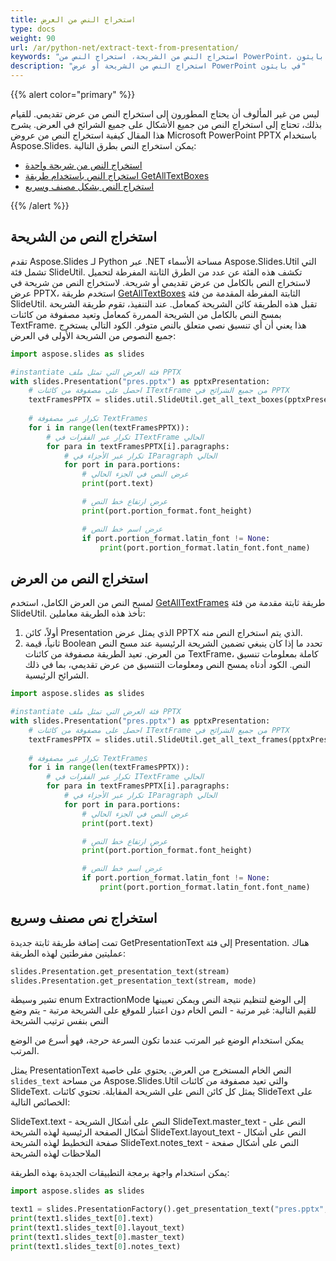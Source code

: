```yaml
---
title: استخراج النص من العرض
type: docs
weight: 90
url: /ar/python-net/extract-text-from-presentation/
keywords: "استخراج النص من الشريحة، استخراج النص من PowerPoint، بايثون، Aspose.Slides لـ Python عبر .NET"
description: "استخراج النص من الشريحة أو عرض PowerPoint في بايثون"
---
```


{{% alert color="primary" %}} 

ليس من غير المألوف أن يحتاج المطورون إلى استخراج النص من عرض تقديمي. للقيام بذلك، تحتاج إلى استخراج النص من جميع الأشكال على جميع الشرائح في العرض. يشرح هذا المقال كيفية استخراج النص من عروض Microsoft PowerPoint PPTX باستخدام Aspose.Slides. يمكن استخراج النص بطرق التالية:

- [استخراج النص من شريحة واحدة](/slides/ar/python-net/extracting-text-from-the-presentation/)
- [استخراج النص باستخدام طريقة GetAllTextBoxes](/slides/ar/python-net/extracting-text-from-the-presentation/)
- [استخراج النص بشكل مصنف وسريع](/slides/ar/python-net/extracting-text-from-the-presentation/)

{{% /alert %}} 
## **استخراج النص من الشريحة**
تقدم Aspose.Slides لـ Python عبر .NET مساحة الأسماء Aspose.Slides.Util التي تشمل فئة SlideUtil. تكشف هذه الفئة عن عدد من الطرق الثابتة المفرطة لتحميل لاستخراج النص بالكامل من عرض تقديمي أو شريحة. لاستخراج النص من شريحة في عرض PPTX، 
استخدم طريقة [GetAllTextBoxes](https://reference.aspose.com/slides/python-net/aspose.slides.util/slideutil/) الثابتة المفرطة المقدمة من فئة SlideUtil. تقبل هذه الطريقة كائن الشريحة كمعامل.
عند التنفيذ، تقوم طريقة الشريحة بمسح النص بالكامل من الشريحة الممررة كمعامل وتعيد مصفوفة من كائنات TextFrame. هذا يعني أن أي تنسيق نصي متعلق بالنص متوفر. الكود التالي يستخرج جميع النصوص من الشريحة الأولى في العرض:

```py
import aspose.slides as slides

#instantiate فئة العرض التي تمثل ملف PPTX
with slides.Presentation("pres.pptx") as pptxPresentation:
    # احصل على مصفوفة من كائنات ITextFrame من جميع الشرائح في PPTX
    textFramesPPTX = slides.util.SlideUtil.get_all_text_boxes(pptxPresentation.slides[0])
    
    # تكرار عبر مصفوفة TextFrames
    for i in range(len(textFramesPPTX)):
	    # تكرار عبر الفقرات في ITextFrame الحالي
        for para in textFramesPPTX[i].paragraphs:
            # تكرار عبر الأجزاء في IParagraph الحالي
            for port in para.portions:
			    # عرض النص في الجزء الحالي
                print(port.text)

    			# عرض ارتفاع خط النص
                print(port.portion_format.font_height)

			    # عرض اسم خط النص
                if port.portion_format.latin_font != None:
                    print(port.portion_format.latin_font.font_name)
```




## **استخراج النص من العرض**
لمسح النص من العرض الكامل، استخدم
 [GetAllTextFrames](https://reference.aspose.com/slides/python-net/aspose.slides.util/slideutil/) طريقة ثابتة مقدمة من فئة SlideUtil. تأخذ هذه الطريقة معاملين:

1. أولاً، كائن Presentation الذي يمثل عرض PPTX الذي يتم استخراج النص منه.
2. ثانياً، قيمة Boolean تحدد ما إذا كان ينبغي تضمين الشريحة الرئيسية عند مسح النص من العرض.
   تعيد الطريقة مصفوفة من كائنات TextFrame، كاملة بمعلومات تنسيق النص. الكود أدناه يمسح النص ومعلومات التنسيق من عرض تقديمي، بما في ذلك الشرائح الرئيسية.

```py
import aspose.slides as slides

#instantiate فئة العرض التي تمثل ملف PPTX
with slides.Presentation("pres.pptx") as pptxPresentation:
    # احصل على مصفوفة من كائنات ITextFrame من جميع الشرائح في PPTX
    textFramesPPTX = slides.util.SlideUtil.get_all_text_frames(pptxPresentation, True)
    
    # تكرار عبر مصفوفة TextFrames
    for i in range(len(textFramesPPTX)):
	    # تكرار عبر الفقرات في ITextFrame الحالي
        for para in textFramesPPTX[i].paragraphs:
            # تكرار عبر الأجزاء في IParagraph الحالي
            for port in para.portions:
			    # عرض النص في الجزء الحالي
                print(port.text)

    			# عرض ارتفاع خط النص
                print(port.portion_format.font_height)

			    # عرض اسم خط النص
                if port.portion_format.latin_font != None:
                    print(port.portion_format.latin_font.font_name)
```




## **استخراج نص مصنف وسريع**
تمت إضافة طريقة ثابتة جديدة GetPresentationText إلى فئة Presentation. هناك عمليتين مفرطتين لهذه الطريقة:

```py
slides.Presentation.get_presentation_text(stream)
slides.Presentation.get_presentation_text(stream, mode)      
```

تشير وسيطة enum ExtractionMode إلى الوضع لتنظيم نتيجة النص ويمكن تعيينها للقيم التالية:
غير مرتبة - النص الخام دون اعتبار للموقع على الشريحة
مرتبة - يتم وضع النص بنفس ترتيب الشريحة

يمكن استخدام الوضع غير المرتب عندما تكون السرعة حرجة، فهو أسرع من الوضع المرتب.

يمثل PresentationText النص الخام المستخرج من العرض. يحتوي على خاصية `slides_text` من مساحة Aspose.Slides.Util والتي تعيد مصفوفة من كائنات SlideText. يمثل كل كائن النص على الشريحة المقابلة. تحتوي كائنات SlideText على الخصائص التالية:

SlideText.text - النص على أشكال الشريحة
SlideText.master_text - النص على أشكال الصفحة الرئيسية لهذه الشريحة
SlideText.layout_text - النص على أشكال صفحة التخطيط لهذه الشريحة
SlideText.notes_text - النص على أشكال صفحة الملاحظات لهذه الشريحة


يمكن استخدام واجهة برمجة التطبيقات الجديدة بهذه الطريقة:

```py
import aspose.slides as slides

text1 = slides.PresentationFactory().get_presentation_text("pres.pptx", slides.TextExtractionArrangingMode.UNARRANGED)
print(text1.slides_text[0].text)
print(text1.slides_text[0].layout_text)
print(text1.slides_text[0].master_text)
print(text1.slides_text[0].notes_text)
```